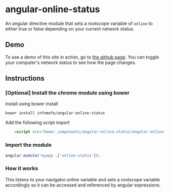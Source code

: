 angular-online-status
=====================

An angular directive module that sets a rootscope variable of ``online`` to either true or false depending on your current network status.

Demo
----

To see a demo of this site in action, go to [the github page](http://infomofo.github.io/angular-online-status/). You can toggle your computer's network status to see how the page changes.

Instructions
------------

### [Optional] Install the chrome module using bower

Install using bower install

    bower install infomofo/angular-online-status

Add the following script import

```html
    <script src="bower_components/angular-online-status/angular-online-status.js"></script>
```

### Import the module

```javascript
angular.module('myapp',['online-status']);
```

### How it works

This listens to your navigator.online variable and sets a rootscope variable accordingly so it can be accessed and referenced by angular expressions.
